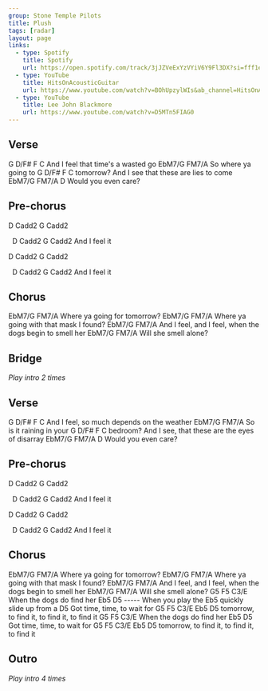 ```yaml
---
group: Stone Temple Pilots
title: Plush
tags: [radar]
layout: page
links: 
  - type: Spotify 
    title: Spotify
    url: https://open.spotify.com/track/3jJZVeExYzVYiV6Y9Fl3DX?si=fff1e954587b4417
  - type: YouTube
    title: HitsOnAcousticGuitar
    url: https://www.youtube.com/watch?v=BOhUpzylWIs&ab_channel=HitsOnAcousticGuitar
  - type: YouTube
    title: Lee John Blackmore
    url: https://www.youtube.com/watch?v=D5MTn5FIAG0
---
```


## Verse

G      D/F#      F               C
 And I feel that time's a wasted go
EbM7/G             FM7/A
 So where ya going to
G                D/F#     F                 C
 tomorrow? And I see that these are lies to come
EbM7/G         FM7/A  D
 Would you even care?

## Pre-chorus

D Cadd2 G Cadd2

&nbsp;     D     Cadd2 G Cadd2
 And I feel it

D Cadd2 G Cadd2

&nbsp;     D    Cadd2 G Cadd2
And I feel it

## Chorus

EbM7/G              FM7/A
 Where ya going for tomorrow?
EbM7/G                    FM7/A
 Where ya going with that mask I found?
EbM7/G                            FM7/A
 And I feel, and I feel, when the dogs begin to smell her
EbM7/G             FM7/A
 Will she smell alone?

## Bridge

*Play intro 2 times*

## Verse

G      D/F#     F                   C
 And I feel, so much depends on the weather
EbM7/G               FM7/A
 So is it raining in your
G               D/F#     F                      C
 bedroom? And I see, that these are the eyes of disarray
EbM7/G         FM7/A  D
 Would you even care?

## Pre-chorus

D Cadd2 G Cadd2

&nbsp;     D     Cadd2 G Cadd2
 And I feel it

D Cadd2 G Cadd2

&nbsp;     D    Cadd2 G Cadd2
And I feel it

## Chorus

EbM7/G              FM7/A
 Where ya going for tomorrow?
EbM7/G                    FM7/A
 Where ya going with that mask I found?
EbM7/G                            FM7/A
 And I feel, and I feel, when the dogs begin to smell her
EbM7/G             FM7/A
 Will she smell alone?
G5        F5              C3/E
 When the dogs do find her
           Eb5          D5               ----- When you play the Eb5 quickly slide up from a D5
 Got time, time, to wait for
G5        F5          C3/E       Eb5 D5
 tomorrow, to find it, to find it, to find it
G5        F5              C3/E
 When the dogs do find her
           Eb5          D5
 Got time, time, to wait for
G5        F5          C3/E        Eb5       D5
 tomorrow, to find it, to find it,    to find it

## Outro

*Play intro 4 times*
